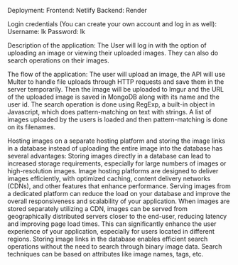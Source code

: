 Deployment:
Frontend: Netlify
Backend: Render

Login credentials (You can create your own account and log in as well): 
Username: lk
Password: lk

Description of the application:
The User will log in with the option of uploading an image or viewing their uploaded images. They can also do search operations on their images.

The flow of the application:
The user will upload an image, the API will use Multer to handle file uploads through HTTP requests and save them in the server temporarily. Then the image will be uploaded to Imgur and the URL of the uploaded image is saved in MongoDB along with its name and the user id.
The search operation is done using RegExp, a built-in object in Javascript, which does pattern-matching on text with strings. A list of images uploaded by the users is loaded and then pattern-matching is done on its filenames.

Hosting images on a separate hosting platform and storing the image links in a database instead of uploading the entire image into the database has several advantages:
Storing images directly in a database can lead to increased storage requirements, especially for large numbers of images or high-resolution images. 
Image hosting platforms are designed to deliver images efficiently, with optimized caching, content delivery networks (CDNs), and other features that enhance performance. Serving images from a dedicated platform can reduce the load on your database and improve the overall responsiveness and scalability of your application.
When images are stored separately utilizing a CDN, images can be served from geographically distributed servers closer to the end-user, reducing latency and improving page load times. This can significantly enhance the user experience of your application, especially for users located in different regions.
Storing image links in the database enables efficient search operations without the need to search through binary image data. Search techniques can be based on attributes like image names, tags, etc.